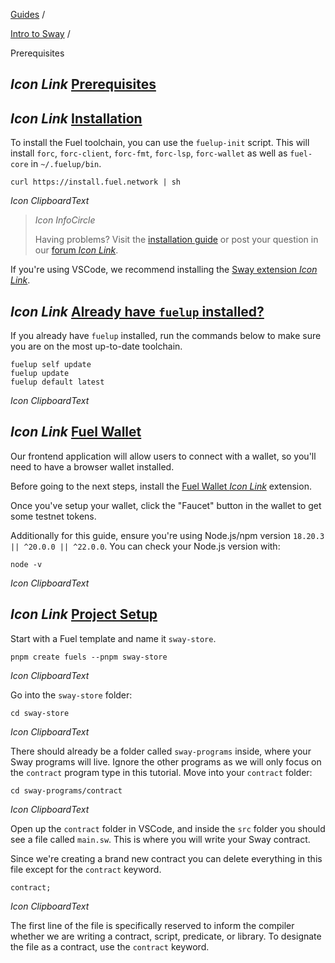 [Guides](https://docs.fuel.network/guides/) /

[Intro to Sway](https://docs.fuel.network/guides/intro-to-sway/) /

Prerequisites

## _Icon Link_ [Prerequisites](https://docs.fuel.network/guides/intro-to-sway/prerequisites/\#prerequisites)

## _Icon Link_ [Installation](https://docs.fuel.network/guides/intro-to-sway/prerequisites/\#installation)

To install the Fuel toolchain, you can use the `fuelup-init` script.
This will install `forc`, `forc-client`, `forc-fmt`, `forc-lsp`, `forc-wallet` as well as `fuel-core` in `~/.fuelup/bin`.

```fuel_Box fuel_Box-idXKMmm-css
curl https://install.fuel.network | sh
```

_Icon ClipboardText_

> _Icon InfoCircle_
>
> Having problems? Visit the [installation guide](https://docs.fuel.network/guides/installation/) or post your question in our [forum _Icon Link_](https://forum.fuel.network/).

If you're using VSCode, we recommend installing the [Sway extension _Icon Link_](https://marketplace.visualstudio.com/items?itemName=FuelLabs.sway-vscode-plugin).

## _Icon Link_ [Already have `fuelup` installed?](https://docs.fuel.network/guides/intro-to-sway/prerequisites/\#already-have-fuelup-installed)

If you already have `fuelup` installed, run the commands below to make sure you are on the most up-to-date toolchain.

```fuel_Box fuel_Box-idXKMmm-css
fuelup self update
fuelup update
fuelup default latest
```

_Icon ClipboardText_

## _Icon Link_ [Fuel Wallet](https://docs.fuel.network/guides/intro-to-sway/prerequisites/\#fuel-wallet)

Our frontend application will allow users to connect with a wallet, so you'll need to have a browser wallet installed.

Before going to the next steps, install the [Fuel Wallet _Icon Link_](https://chromewebstore.google.com/detail/fuel-wallet/dldjpboieedgcmpkchcjcbijingjcgok) extension.

Once you've setup your wallet, click the "Faucet" button in the wallet to get some testnet tokens.

Additionally for this guide, ensure you're using Node.js/npm version `18.20.3 || ^20.0.0 || ^22.0.0`.
You can check your Node.js version with:

```fuel_Box fuel_Box-idXKMmm-css
node -v
```

_Icon ClipboardText_

## _Icon Link_ [Project Setup](https://docs.fuel.network/guides/intro-to-sway/prerequisites/\#project-setup)

Start with a Fuel template and name it `sway-store`.

```fuel_Box fuel_Box-idXKMmm-css
pnpm create fuels --pnpm sway-store
```

_Icon ClipboardText_

Go into the `sway-store` folder:

```fuel_Box fuel_Box-idXKMmm-css
cd sway-store
```

_Icon ClipboardText_

There should already be a folder called `sway-programs` inside, where your Sway programs will live. Ignore the other programs as we will only focus on the `contract` program type in this tutorial. Move into your `contract` folder:

```fuel_Box fuel_Box-idXKMmm-css
cd sway-programs/contract
```

_Icon ClipboardText_

Open up the `contract` folder in VSCode, and inside the `src` folder you should see a file called `main.sw`. This is where you will write your Sway contract.

Since we're creating a brand new contract you can delete everything in this file except for the `contract` keyword.

```fuel_Box fuel_Box-idXKMmm-css
contract;
```

_Icon ClipboardText_

The first line of the file is specifically reserved to inform the compiler whether we are writing a contract, script, predicate, or library. To designate the file as a contract, use the `contract` keyword.